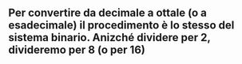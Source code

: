 ## Per convertire da decimale a ottale (o a esadecimale) il procedimento è lo stesso del sistema binario. Anizché dividere per 2, divideremo per 8 (o per 16)

<VSpace space="4"/>

<v-switch>
<template #0>
<ExampleBlock title="Da decimale a ottale">

Convertire $70$ in base otto:
<div class="grid grid-cols-2 grid-rows-3">
  <div>

$70 : 8 = 8$

  </div>
  <div>

con resto <Alert> $6$ </Alert>

  </div>

  <div>

$8 : 8 = 1$

  </div>
  <div>

con resto <Alert> $0$ </Alert>

  </div>

  <div>

$1 : 8 = 0$

  </div>
  <div>

con resto <Alert> $1$ </Alert>

  </div>

</div>


<VSpace/>

## La rappresentazione ottale è <Alert>$106$</Alert>

</ExampleBlock>
</template>
<template #1>
<ExampleBlock title="Da decimale a esadecimale">

Convertire $61$ in base sedici:
<div class="grid grid-cols-2 grid-rows-2">
  <div>

$61 : 16 = 3$

  </div>
  <div>

con resto <Alert> $13$ </Alert>

  </div>

  <div>

$3 : 16 = 0$

  </div>
  <div>

con resto <Alert> $3$ </Alert>

  </div>

</div>


<VSpace/>

## La rappresentazione esadecimale è <Alert>$3D$</Alert>

</ExampleBlock>
</template>
</v-switch>
